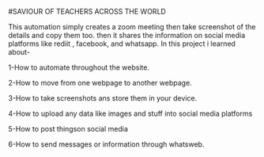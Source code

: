 #SAVIOUR OF TEACHERS ACROSS THE WORLD

This automation simply creates a zoom meeting then take screenshot of the details and copy them too. then it shares the information on social media platforms like rediit , facebook, and whatsapp. In this project i learned about-


1-How to automate throughout the website. 

2-How to move from one webpage to another webpage.

3-How to take screenshots ans store them in your device.

4-How  to upload any data like images and stuff into social media platforms

5-How to post thingson social media

6-How to send messages or information through whatsweb.

